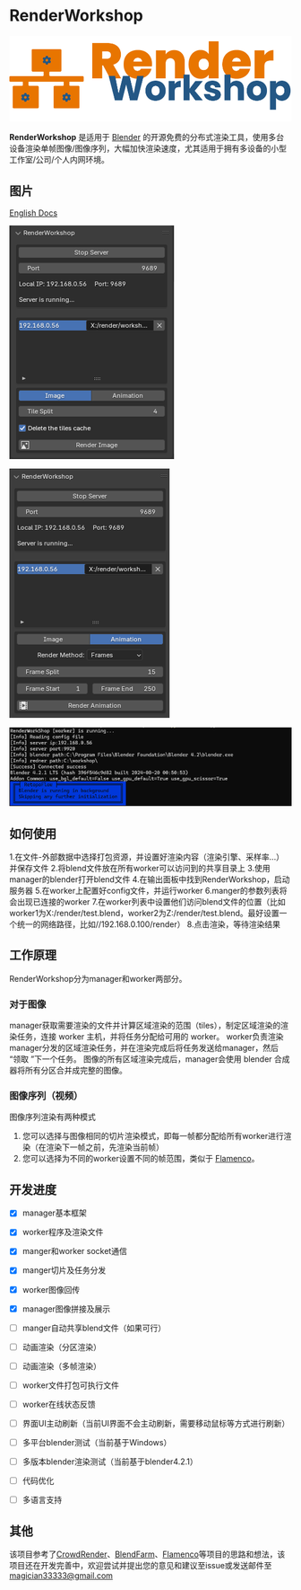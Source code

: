 # RenderWorkshop
![logo](./img/logo.png)

**RenderWorkshop** 是适用于 [Blender](https://www.blender.org/) 的开源免费的分布式渲染工具，使用多台设备渲染单帧图像/图像序列，大幅加快渲染速度，尤其适用于拥有多设备的小型工作室/公司/个人内网环境。

图片
---
[English Docs](./README.md)

![manager](./img/Image.png)

![manager-render](./img/Animation.png)

![worker](./img/worker.png)

如何使用
---
1.在文件-外部数据中选择打包资源，并设置好渲染内容（渲染引擎、采样率...）并保存文件
2.将blend文件放在所有worker可以访问到的共享目录上
3.使用manager的blender打开blend文件
4.在输出面板中找到RenderWorkshop，启动服务器
5.在worker上配置好config文件，并运行worker
6.manger的参数列表将会出现已连接的worker
7.在worker列表中设置他们访问blend文件的位置（比如worker1为X:/render/test.blend，worker2为Z:/render/test.blend。最好设置一个统一的网络路径，比如//192.168.0.100/render）
8.点击渲染，等待渲染结果

工作原理
---
RenderWorkshop分为manager和worker两部分。

### 对于图像
manager获取需要渲染的文件并计算区域渲染的范围（tiles），制定区域渲染的渲染任务，连接 worker 主机，并将任务分配给可用的 worker。
worker负责渲染manager分发的区域渲染任务，并在渲染完成后将任务发送给manager，然后 “领取 ”下一个任务。
图像的所有区域渲染完成后，manager会使用 blender 合成器将所有分区合并成完整的图像。

### 图像序列（视频）
图像序列渲染有两种模式
1. 您可以选择与图像相同的切片渲染模式，即每一帧都分配给所有worker进行渲染（在渲染下一帧之前，先渲染当前帧）
2. 您可以选择为不同的worker设置不同的帧范围，类似于 [Flamenco](https://flamenco.blender.org/)。


开发进度
---
 - [x] manager基本框架
 - [x] worker程序及渲染文件
 - [x] manger和worker socket通信
 - [x] manger切片及任务分发
 - [x] worker图像回传
 - [x] manager图像拼接及展示
 - [ ] manger自动共享blend文件（如果可行）
 - [ ] 动画渲染（分区渲染）
 - [ ] 动画渲染（多帧渲染）
 - [ ] worker文件打包可执行文件
 - [ ] worker在线状态反馈
 - [ ] 界面UI主动刷新（当前UI界面不会主动刷新，需要移动鼠标等方式进行刷新）
 - [ ] 多平台blender测试（当前基于Windows）
 - [ ] 多版本blender渲染测试（当前基于blender4.2.1）
 - [ ] 代码优化
 - [ ] 多语言支持


其他
---
该项目参考了[CrowdRender](https://www.crowd-render.com/)、[BlendFarm](https://github.com/LogicReinc/LogicReinc.BlendFarm)、[Flamenco](https://flamenco.blender.org/)等项目的思路和想法，该项目还在开发完善中，欢迎尝试并提出您的意见和建议至issue或发送邮件至[magician33333@gmail.com](magician33333@gmail.com)